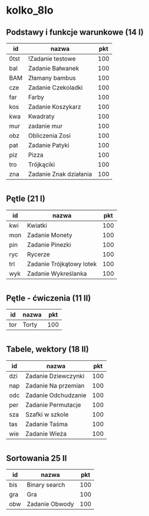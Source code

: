 # kolko_8lo

## Podstawy i funkcje warunkowe (14 I)

| id | nazwa | pkt |
|-----|-------------|-----|
| 0tst | !Zadanie testowe | 100 |
| bal | Zadanie Bałwanek | 100 |
| BAM | Złamany bambus | 100 |
| cze | Zadanie Czekoladki | 100 |
| far | Farby |	100 |
| kos |	Zadanie Koszykarz | 100 |
| kwa | Kwadraty | 100 |
| mur | zadanie mur | 100 |
| obz | Obliczenia Zosi | 100 |
| pat | Zadanie Patyki | 100 |
| piz | Pizza | 100 |
| tro | Trójkąciki | 100 |
| zna | Zadanie Znak działania | 100 |

#
## Pętle (21 I)

| id | nazwa | pkt |
|-----|-------------|-----|
| kwi |	Kwiatki | 100 |
| mon | Zadanie Monety | 100 |
| pin | Zadanie Pinezki | 100 |
| ryc | Rycerze | 100 |
| trl | Zadanie Trójkątowy lotek | 100 |
| wyk | Zadanie Wykreślanka | 100 |

#
## Pętle - ćwiczenia (11 II)

| id | nazwa | pkt |
|-----|-------------|-----|
| tor | Torty | 100 |

#
## Tabele, wektory (18 II)

| id | nazwa | pkt |
|-----|-------------|-----|
| dzi | Zadanie Dziewczynki | 100 |
| nap |	Zadanie Na przemian | 100 |
| odc | Zadanie Odchudzanie | 100 |
| per |	Zadanie Permutacje | 100 |
| sza | Szafki w szkole | 100 |
| tas | Zadanie Taśma | 100 |
| wie | Zadanie Wieża | 100 |

#
## Sortowania 25 II

| id | nazwa | pkt |
|-----|-------------|-----|
| bis |	Binary search | 100 |
| gra | Gra | 100 |
| obw |	Zadanie Obwody | 100 |